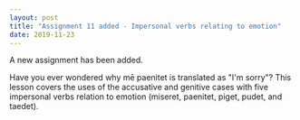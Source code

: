 ```yaml
---
layout: post
title: "Assignment 11 added - Impersonal verbs relating to emotion"
date: 2019-11-23
---
```


A new assignment has been added.

Have you ever wondered why mē paenitet is translated as "I'm sorry"? This lesson covers the uses of the accusative and genitive cases with five impersonal verbs relation to emotion (miseret, paenitet, piget, pudet, and taedet).
